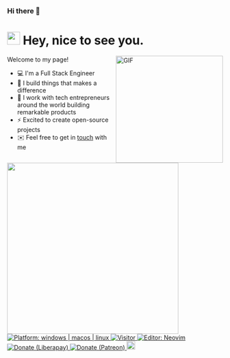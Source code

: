 ### Hi there 👋

<!--
**partham16/partham16** is a ✨ _special_ ✨ repository because its `README.md` (this file) appears on your GitHub profile.

Here are some ideas to get you started:

- 🔭 I’m currently working on ...
- 🌱 I’m currently learning ...
- 👯 I’m looking to collaborate on ...
- 🤔 I’m looking for help with ...
- 💬 Ask me about ...
- 📫 How to reach me: ...
- 😄 Pronouns: ...
- ⚡ Fun fact: ...
-->

<h1><img src="https://emojis.slackmojis.com/emojis/images/1531849430/4246/blob-sunglasses.gif?1531849430" width="30"/> Hey, nice to see you.</h1>

<img align="right" height="250" alt="GIF" src="https://i.pinimg.com/originals/cd/59/d6/cd59d626dc86397fe45080e6e9c7027d.gif" />

Welcome to my page!

- 💻 I'm a Full Stack Engineer
- 🔭 I build things that makes a difference
- 💜 I work with tech entrepreneurs around the world building remarkable products
- ⚡ Excited to create open-source projects
- ✉️ Feel free to get in [touch](mailto:jeffreytse.mail@gmail.com) with me

<img width="400" src="https://github-readme-stats.vercel.app/api?username=jeffreytse&show_icons=true&hide_border=true">

<a href="https://github.com/jeffreytse">
<img src="https://img.shields.io/badge/platform-windows%20%7C%20macos%20%7C%20linux-blue"
alt="Platform: windows | macos | linux" />
<a/>

<a href="https://github.com/jeffreytse">
<img src="https://visitor-badge.glitch.me/badge?page_id=jeffreytse.visitor-badge"
alt="Visitor" />
<a/>

<a href="https://neovim.io/">
<img src="https://img.shields.io/badge/%F0%9F%94%A7editor-neovim-blue" alt="Editor: Neovim">
<a/>

<a href="https://liberapay.com/jeffreytse">
<img src="http://img.shields.io/liberapay/goal/jeffreytse.svg?logo=liberapay"
alt="Donate (Liberapay)" />
</a>

<a href="https://patreon.com/jeffreytse">
<img src="https://img.shields.io/badge/support-patreon-F96854.svg?style=flat-square"
alt="Donate (Patreon)" />
</a>

<a href="https://ko-fi.com/jeffreytse">
<img height="20" src="https://www.ko-fi.com/img/githubbutton_sm.svg"
alt="Donate (Ko-fi)" />
</a>

<!--
**jeffreytse/jeffreytse** is a ✨ _special_ ✨ repository because its `README.md` (this file) appears on your GitHub profile.

Here are some ideas to get you started:

- 🔭 I’m currently working on ...
- 🌱 I’m currently learning ...
- 👯 I’m looking to collaborate on ...
- 🤔 I’m looking for help with ...
- 💬 Ask me about ...
- 📫 How to reach me: ...
- 😄 Pronouns: ...
- ⚡ Fun fact: ...
-->

